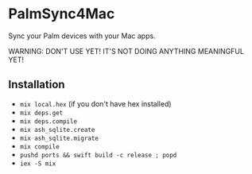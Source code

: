 # PalmSync4Mac

Sync your Palm devices with your Mac apps.

WARNING: DON'T USE YET! IT'S NOT DOING ANYTHING MEANINGFUL YET!

## Installation

- `mix local.hex` (if you don't have hex installed)
- `mix deps.get`
- `mix deps.compile`
- `mix ash_sqlite.create`
- `mix ash_sqlite.migrate`
- `mix compile`
- `pushd ports && swift build -c release ; popd`
- `iex -S mix`
